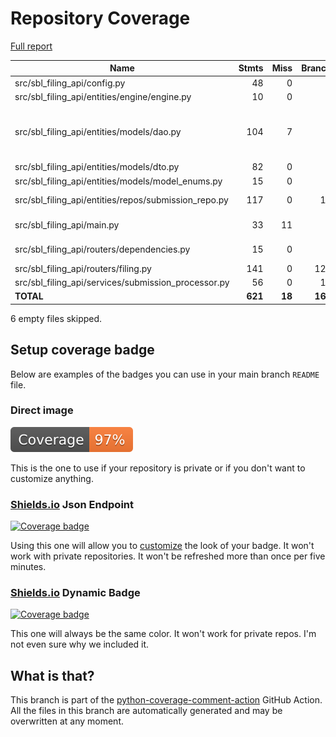 # Repository Coverage

[Full report](https://htmlpreview.github.io/?https://github.com/cfpb/sbl-filing-api/blob/python-coverage-comment-action-data/htmlcov/index.html)

| Name                                                    |    Stmts |     Miss |   Branch |   BrPart |   Cover |   Missing |
|-------------------------------------------------------- | -------: | -------: | -------: | -------: | ------: | --------: |
| src/sbl\_filing\_api/config.py                          |       48 |        0 |        8 |        1 |     98% |    13->17 |
| src/sbl\_filing\_api/entities/engine/engine.py          |       10 |        0 |        0 |        0 |    100% |           |
| src/sbl\_filing\_api/entities/models/dao.py             |      104 |        7 |        0 |        0 |     93% |34, 50, 69, 84, 104, 119, 134 |
| src/sbl\_filing\_api/entities/models/dto.py             |       82 |        0 |        0 |        0 |    100% |           |
| src/sbl\_filing\_api/entities/models/model\_enums.py    |       15 |        0 |        0 |        0 |    100% |           |
| src/sbl\_filing\_api/entities/repos/submission\_repo.py |      117 |        0 |       18 |        2 |     99% |63->65, 70->72 |
| src/sbl\_filing\_api/main.py                            |       33 |       11 |        2 |        0 |     69% |26-31, 35-39 |
| src/sbl\_filing\_api/routers/dependencies.py            |       15 |        0 |        6 |        1 |     95% |  12->exit |
| src/sbl\_filing\_api/routers/filing.py                  |      141 |        0 |      120 |        0 |    100% |           |
| src/sbl\_filing\_api/services/submission\_processor.py  |       56 |        0 |       12 |        0 |    100% |           |
|                                               **TOTAL** |  **621** |   **18** |  **166** |    **4** | **97%** |           |

6 empty files skipped.


## Setup coverage badge

Below are examples of the badges you can use in your main branch `README` file.

### Direct image

[![Coverage badge](https://raw.githubusercontent.com/cfpb/sbl-filing-api/python-coverage-comment-action-data/badge.svg)](https://htmlpreview.github.io/?https://github.com/cfpb/sbl-filing-api/blob/python-coverage-comment-action-data/htmlcov/index.html)

This is the one to use if your repository is private or if you don't want to customize anything.

### [Shields.io](https://shields.io) Json Endpoint

[![Coverage badge](https://img.shields.io/endpoint?url=https://raw.githubusercontent.com/cfpb/sbl-filing-api/python-coverage-comment-action-data/endpoint.json)](https://htmlpreview.github.io/?https://github.com/cfpb/sbl-filing-api/blob/python-coverage-comment-action-data/htmlcov/index.html)

Using this one will allow you to [customize](https://shields.io/endpoint) the look of your badge.
It won't work with private repositories. It won't be refreshed more than once per five minutes.

### [Shields.io](https://shields.io) Dynamic Badge

[![Coverage badge](https://img.shields.io/badge/dynamic/json?color=brightgreen&label=coverage&query=%24.message&url=https%3A%2F%2Fraw.githubusercontent.com%2Fcfpb%2Fsbl-filing-api%2Fpython-coverage-comment-action-data%2Fendpoint.json)](https://htmlpreview.github.io/?https://github.com/cfpb/sbl-filing-api/blob/python-coverage-comment-action-data/htmlcov/index.html)

This one will always be the same color. It won't work for private repos. I'm not even sure why we included it.

## What is that?

This branch is part of the
[python-coverage-comment-action](https://github.com/marketplace/actions/python-coverage-comment)
GitHub Action. All the files in this branch are automatically generated and may be
overwritten at any moment.